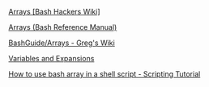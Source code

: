 

[Arrays [Bash Hackers Wiki]](https://web.archive.org/web/20230403055152/https://wiki.bash-hackers.org/syntax/arrays) 


[Arrays (Bash Reference Manual)](https://www.gnu.org/software/bash/manual/html_node/Arrays.html) 

[BashGuide/Arrays - Greg's Wiki](https://mywiki.wooledge.org/BashGuide/Arrays) 

[Variables and Expansions](https://guide.bash.academy/expansions/?=What_are_arrays_and_why_should_I_use_them?#h5.1) 

[How to use bash array in a shell script - Scripting Tutorial](https://linuxconfig.org/how-to-use-arrays-in-bash-script) 
